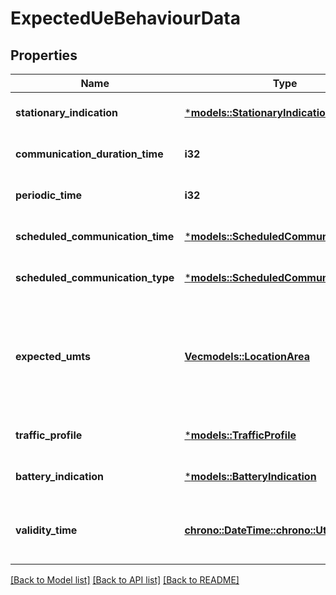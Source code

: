 # ExpectedUeBehaviourData

## Properties
Name | Type | Description | Notes
------------ | ------------- | ------------- | -------------
**stationary_indication** | [***models::StationaryIndication**](StationaryIndication.md) |  | [optional] [default to None]
**communication_duration_time** | **i32** | indicating a time in seconds. | [optional] [default to None]
**periodic_time** | **i32** | indicating a time in seconds. | [optional] [default to None]
**scheduled_communication_time** | [***models::ScheduledCommunicationTime**](ScheduledCommunicationTime.md) |  | [optional] [default to None]
**scheduled_communication_type** | [***models::ScheduledCommunicationType**](ScheduledCommunicationType.md) |  | [optional] [default to None]
**expected_umts** | [**Vec<models::LocationArea>**](LocationArea.md) | Identifies the UE's expected geographical movement. The attribute is only applicable in 5G. | [optional] [default to None]
**traffic_profile** | [***models::TrafficProfile**](TrafficProfile.md) |  | [optional] [default to None]
**battery_indication** | [***models::BatteryIndication**](BatteryIndication.md) |  | [optional] [default to None]
**validity_time** | [**chrono::DateTime::<chrono::Utc>**](DateTime.md) | string with format 'date-time' as defined in OpenAPI. | [optional] [default to None]

[[Back to Model list]](../README.md#documentation-for-models) [[Back to API list]](../README.md#documentation-for-api-endpoints) [[Back to README]](../README.md)


